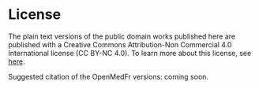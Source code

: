 
# License

The plain text versions of the public domain works published here are published
with a Creative Commons Attribution-Non Commercial 4.0 International license
(CC BY-NC 4.0).  To learn more about this license, see [here](https://creativecommons.org/licenses/by-nc/4.0/).

Suggested citation of the OpenMedFr versions: coming soon.
